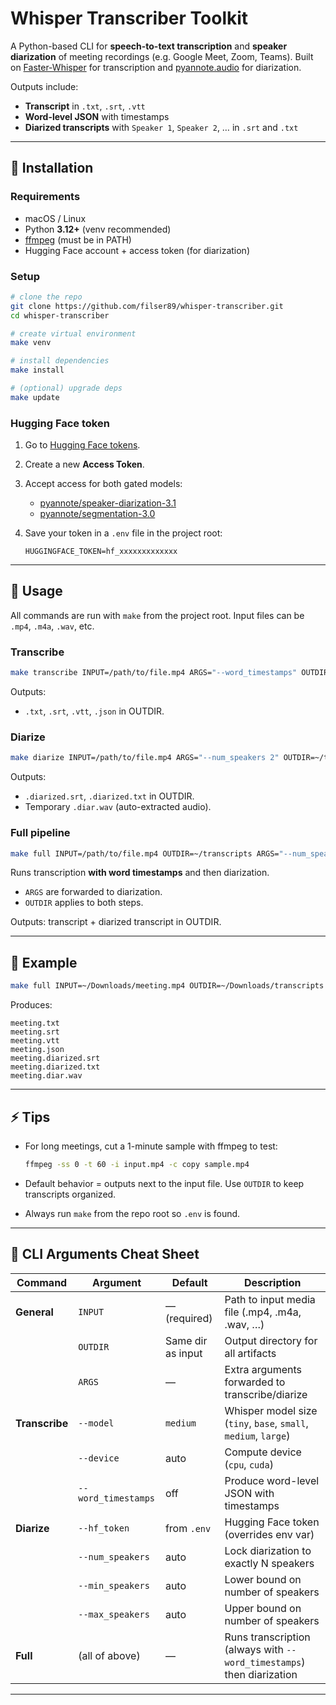 # Whisper Transcriber Toolkit

A Python-based CLI for **speech-to-text transcription** and **speaker diarization** of meeting recordings (e.g. Google Meet, Zoom, Teams).
Built on [Faster-Whisper](https://github.com/guillaumekln/faster-whisper) for transcription and [pyannote.audio](https://github.com/pyannote/pyannote-audio) for diarization.

Outputs include:

- **Transcript** in `.txt`, `.srt`, `.vtt`
- **Word-level JSON** with timestamps
- **Diarized transcripts** with `Speaker 1`, `Speaker 2`, … in `.srt` and `.txt`

---

## 🔧 Installation

### Requirements

- macOS / Linux
- Python **3.12+** (venv recommended)
- [ffmpeg](https://ffmpeg.org/download.html) (must be in PATH)
- Hugging Face account + access token (for diarization)

### Setup

```bash
# clone the repo
git clone https://github.com/filser89/whisper-transcriber.git
cd whisper-transcriber

# create virtual environment
make venv

# install dependencies
make install

# (optional) upgrade deps
make update
```

### Hugging Face token

1. Go to [Hugging Face tokens](https://huggingface.co/settings/tokens).
2. Create a new **Access Token**.
3. Accept access for both gated models:

   - [pyannote/speaker-diarization-3.1](https://huggingface.co/pyannote/speaker-diarization-3.1)
   - [pyannote/segmentation-3.0](https://huggingface.co/pyannote/segmentation-3.0)

4. Save your token in a `.env` file in the project root:

   ```env
   HUGGINGFACE_TOKEN=hf_xxxxxxxxxxxxx
   ```

---

## 🚀 Usage

All commands are run with `make` from the project root.
Input files can be `.mp4`, `.m4a`, `.wav`, etc.

### Transcribe

```bash
make transcribe INPUT=/path/to/file.mp4 ARGS="--word_timestamps" OUTDIR=~/transcripts
```

Outputs:

- `.txt`, `.srt`, `.vtt`, `.json` in OUTDIR.

### Diarize

```bash
make diarize INPUT=/path/to/file.mp4 ARGS="--num_speakers 2" OUTDIR=~/transcripts
```

Outputs:

- `.diarized.srt`, `.diarized.txt` in OUTDIR.
- Temporary `.diar.wav` (auto-extracted audio).

### Full pipeline

```bash
make full INPUT=/path/to/file.mp4 OUTDIR=~/transcripts ARGS="--num_speakers 2"
```

Runs transcription **with word timestamps** and then diarization.

- `ARGS` are forwarded to diarization.
- `OUTDIR` applies to both steps.

Outputs: transcript + diarized transcript in OUTDIR.

---

## 📂 Example

```bash
make full INPUT=~/Downloads/meeting.mp4 OUTDIR=~/Downloads/transcripts ARGS="--min_speakers 2 --max_speakers 4"
```

Produces:

```
meeting.txt
meeting.srt
meeting.vtt
meeting.json
meeting.diarized.srt
meeting.diarized.txt
meeting.diar.wav
```

---

## ⚡ Tips

- For long meetings, cut a 1-minute sample with ffmpeg to test:

  ```bash
  ffmpeg -ss 0 -t 60 -i input.mp4 -c copy sample.mp4
  ```

- Default behavior = outputs next to the input file. Use `OUTDIR` to keep transcripts organized.
- Always run `make` from the repo root so `.env` is found.

---

## 📑 CLI Arguments Cheat Sheet

| Command        | Argument            | Default           | Description                                                           |
| -------------- | ------------------- | ----------------- | --------------------------------------------------------------------- |
| **General**    | `INPUT`             | — (required)      | Path to input media file (.mp4, .m4a, .wav, …)                        |
|                | `OUTDIR`            | Same dir as input | Output directory for all artifacts                                    |
|                | `ARGS`              | —                 | Extra arguments forwarded to transcribe/diarize                       |
| **Transcribe** | `--model`           | `medium`          | Whisper model size (`tiny`, `base`, `small`, `medium`, `large`)       |
|                | `--device`          | auto              | Compute device (`cpu`, `cuda`)                                        |
|                | `--word_timestamps` | off               | Produce word-level JSON with timestamps                               |
| **Diarize**    | `--hf_token`        | from `.env`       | Hugging Face token (overrides env var)                                |
|                | `--num_speakers`    | auto              | Lock diarization to exactly N speakers                                |
|                | `--min_speakers`    | auto              | Lower bound on number of speakers                                     |
|                | `--max_speakers`    | auto              | Upper bound on number of speakers                                     |
| **Full**       | (all of above)      | —                 | Runs transcription (always with `--word_timestamps`) then diarization |

---
